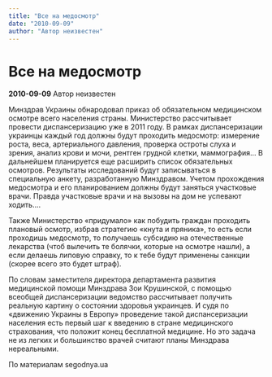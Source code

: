 ```yaml
---
title: "Все на медосмотр"
date: "2010-09-09"
author: "Автор неизвестен"
---
```


# Все на медосмотр

**2010-09-09** Автор неизвестен

Минздрав Украины обнародовал приказ об обязательном медицинском осмотре всего населения страны. Министерство рассчитывает провести диспансеризацию уже в 2011 году. В рамках диспансеризации украинцы каждый год должны будут проходить медосмотр: измерение роста, веса, артериального давления, проверка остроты слуха и зрения, анализ крови и мочи, рентген грудной клетки, маммография... В дальнейшем планируется еще расширить список обязательных осмотров. Результаты исследований будут записываться в специальную анкету, разработанную Минздравом. Учетом прохождения медосмотра и его планированием должны будут заняться участковые врачи. Правда участковые врачи и на вызовы на дом не успевают ходить....

Также Министерство «придумало» как побудить граждан проходить плановый осмотр, избрав стратегию «кнута и пряника», то есть если проходишь медосмотр, то получаешь субсидию на отечественные лекарства (чтоб вылечить те болячки, которые на осмотре нашли), а если делаешь липовую справку, то к тебе будут применены санкции (скорее всего это будет штраф).

По словам заместителя директора департамента развития медицинской помощи Минздрава Зои Крушинской, с помощью всеобщей диспансеризации ведомство рассчитывает получить реальную картину о состоянии здоровья украинцев. И судя по «движению Украины в Европу» проведение такой диспансеризации населения есть первый шаг к введению в стране медицинского страхования, что положит конец бесплатной медицине. Но это задача не из легких и большинство врачей считают планы Минздрава нереальными.

По материалам segodnya.ua